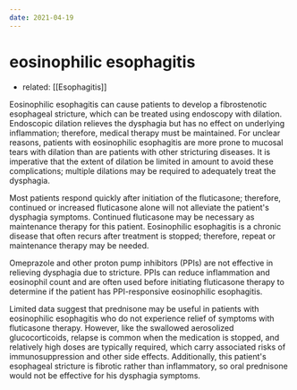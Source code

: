 ```yaml
---
date: 2021-04-19
---
```


# eosinophilic esophagitis

- related: [[Esophagitis]]

Eosinophilic esophagitis can cause patients to develop a fibrostenotic esophageal stricture, which can be treated using endoscopy with dilation. Endoscopic dilation relieves the dysphagia but has no effect on underlying inflammation; therefore, medical therapy must be maintained. For unclear reasons, patients with eosinophilic esophagitis are more prone to mucosal tears with dilation than are patients with other stricturing diseases. It is imperative that the extent of dilation be limited in amount to avoid these complications; multiple dilations may be required to adequately treat the dysphagia.

Most patients respond quickly after initiation of the fluticasone; therefore, continued or increased fluticasone alone will not alleviate the patient's dysphagia symptoms. Continued fluticasone may be necessary as maintenance therapy for this patient. Eosinophilic esophagitis is a chronic disease that often recurs after treatment is stopped; therefore, repeat or maintenance therapy may be needed.

Omeprazole and other proton pump inhibitors (PPIs) are not effective in relieving dysphagia due to stricture. PPIs can reduce inflammation and eosinophil count and are often used before initiating fluticasone therapy to determine if the patient has PPI-responsive eosinophilic esophagitis.

Limited data suggest that prednisone may be useful in patients with eosinophilic esophagitis who do not experience relief of symptoms with fluticasone therapy. However, like the swallowed aerosolized glucocorticoids, relapse is common when the medication is stopped, and relatively high doses are typically required, which carry associated risks of immunosuppression and other side effects. Additionally, this patient's esophageal stricture is fibrotic rather than inflammatory, so oral prednisone would not be effective for his dysphagia symptoms.

